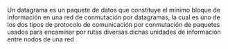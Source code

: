 Un datagrama es un paquete de datos que constituye el mínimo bloque de información en una red de conmutación por datagramas, la cual es uno de los dos tipos de protocolo de comunicación por conmutación de paquetes usados para encaminar por rutas diversas dichas unidades de información entre nodos de una red